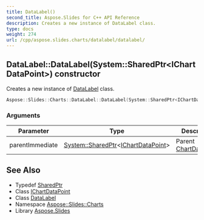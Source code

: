 ```yaml
---
title: DataLabel()
second_title: Aspose.Slides for C++ API Reference
description: Creates a new instance of DataLabel class.
type: docs
weight: 274
url: /cpp/aspose.slides.charts/datalabel/datalabel/
---
```

## DataLabel::DataLabel(System::SharedPtr\<IChartDataPoint\>) constructor


Creates a new instance of [DataLabel](../) class.

```cpp
Aspose::Slides::Charts::DataLabel::DataLabel(System::SharedPtr<IChartDataPoint> parentImmediate)
```


### Arguments

| Parameter | Type | Description |
| --- | --- | --- |
| parentImmediate | [System::SharedPtr](../../../system/sharedptr/)\<[IChartDataPoint](../../ichartdatapoint/)\> | Parent [ChartDataPoint](../../chartdatapoint/). |

## See Also

* Typedef [SharedPtr](../../system/sharedptr/)
* Class [IChartDataPoint](../ichartdatapoint/)
* Class [DataLabel](./)
* Namespace [Aspose::Slides::Charts](../)
* Library [Aspose.Slides](../../)